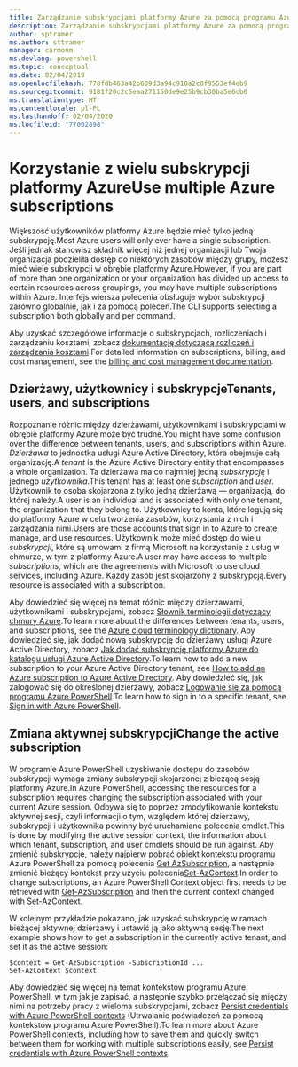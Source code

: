 ```yaml
---
title: Zarządzanie subskrypcjami platformy Azure za pomocą programu Azure PowerShell
description: Zarządzanie subskrypcjami platformy Azure za pomocą programu Azure PowerShell
author: sptramer
ms.author: sttramer
manager: carmonm
ms.devlang: powershell
ms.topic: conceptual
ms.date: 02/04/2019
ms.openlocfilehash: 778fdb463a42b609d3a94c910a2c0f9553ef4eb9
ms.sourcegitcommit: 9181f20c2c5eaa271150de9e25b9cb30ba5e6cb0
ms.translationtype: HT
ms.contentlocale: pl-PL
ms.lasthandoff: 02/04/2020
ms.locfileid: "77002898"
---
```

# <a name="use-multiple-azure-subscriptions"></a><span data-ttu-id="f9b3c-103">Korzystanie z wielu subskrypcji platformy Azure</span><span class="sxs-lookup"><span data-stu-id="f9b3c-103">Use multiple Azure subscriptions</span></span>

<span data-ttu-id="f9b3c-104">Większość użytkowników platformy Azure będzie mieć tylko jedną subskrypcję.</span><span class="sxs-lookup"><span data-stu-id="f9b3c-104">Most Azure users will only ever have a single subscription.</span></span> <span data-ttu-id="f9b3c-105">Jeśli jednak stanowisz składnik więcej niż jednej organizacji lub Twoja organizacja podzieliła dostęp do niektórych zasobów między grupy, możesz mieć wiele subskrypcji w obrębie platformy Azure.</span><span class="sxs-lookup"><span data-stu-id="f9b3c-105">However, if you are part of more than one organization or your organization has divided up access to certain resources across groupings, you may have multiple subscriptions within Azure.</span></span> <span data-ttu-id="f9b3c-106">Interfejs wiersza polecenia obsługuje wybór subskrypcji zarówno globalnie, jak i za pomocą poleceń.</span><span class="sxs-lookup"><span data-stu-id="f9b3c-106">The CLI supports selecting a subscription both globally and per command.</span></span>

<span data-ttu-id="f9b3c-107">Aby uzyskać szczegółowe informacje o subskrypcjach, rozliczeniach i zarządzaniu kosztami, zobacz [dokumentację dotyczącą rozliczeń i zarządzania kosztami](/azure/billing/).</span><span class="sxs-lookup"><span data-stu-id="f9b3c-107">For detailed information on subscriptions, billing, and cost management, see the [billing and cost management documentation](/azure/billing/).</span></span>

## <a name="tenants-users-and-subscriptions"></a><span data-ttu-id="f9b3c-108">Dzierżawy, użytkownicy i subskrypcje</span><span class="sxs-lookup"><span data-stu-id="f9b3c-108">Tenants, users, and subscriptions</span></span>

<span data-ttu-id="f9b3c-109">Rozpoznanie różnic między dzierżawami, użytkownikami i subskrypcjami w obrębie platformy Azure może być trudne.</span><span class="sxs-lookup"><span data-stu-id="f9b3c-109">You might have some confusion over the difference between tenants, users, and subscriptions within Azure.</span></span> <span data-ttu-id="f9b3c-110">_Dzierżawa_ to jednostka usługi Azure Active Directory, która obejmuje całą organizację.</span><span class="sxs-lookup"><span data-stu-id="f9b3c-110">A _tenant_ is the Azure Active Directory entity that encompasses a whole organization.</span></span> <span data-ttu-id="f9b3c-111">Ta dzierżawa ma co najmniej jedną _subskrypcję_ i jednego _użytkownika_.</span><span class="sxs-lookup"><span data-stu-id="f9b3c-111">This tenant has at least one _subscription_ and _user_.</span></span> <span data-ttu-id="f9b3c-112">Użytkownik to osoba skojarzona z tylko jedną dzierżawą — organizacją, do której należy.</span><span class="sxs-lookup"><span data-stu-id="f9b3c-112">A user is an individual and is associated with only one tenant, the organization that they belong to.</span></span> <span data-ttu-id="f9b3c-113">Użytkownicy to konta, które logują się do platformy Azure w celu tworzenia zasobów, korzystania z nich i zarządzania nimi.</span><span class="sxs-lookup"><span data-stu-id="f9b3c-113">Users are those accounts that sign in to Azure to create, manage, and use resources.</span></span>
<span data-ttu-id="f9b3c-114">Użytkownik może mieć dostęp do wielu _subskrypcji_, które są umowami z firmą Microsoft na korzystanie z usług w chmurze, w tym z platformy Azure.</span><span class="sxs-lookup"><span data-stu-id="f9b3c-114">A user may have access to multiple _subscriptions_, which are the agreements with Microsoft to use cloud services, including Azure.</span></span> <span data-ttu-id="f9b3c-115">Każdy zasób jest skojarzony z subskrypcją.</span><span class="sxs-lookup"><span data-stu-id="f9b3c-115">Every resource is associated with a subscription.</span></span>

<span data-ttu-id="f9b3c-116">Aby dowiedzieć się więcej na temat różnic między dzierżawami, użytkownikami i subskrypcjami, zobacz [Słownik terminologii dotyczący chmury Azure](/azure/azure-glossary-cloud-terminology).</span><span class="sxs-lookup"><span data-stu-id="f9b3c-116">To learn more about the differences between tenants, users, and subscriptions, see the [Azure cloud terminology dictionary](/azure/azure-glossary-cloud-terminology).</span></span>  <span data-ttu-id="f9b3c-117">Aby dowiedzieć się, jak dodać nową subskrypcję do dzierżawy usługi Azure Active Directory, zobacz [Jak dodać subskrypcję platformy Azure do katalogu usługi Azure Active Directory](/azure/active-directory/active-directory-how-subscriptions-associated-directory).</span><span class="sxs-lookup"><span data-stu-id="f9b3c-117">To learn how to add a new subscription to your Azure Active Directory tenant, see [How to add an Azure subscription to Azure Active Directory](/azure/active-directory/active-directory-how-subscriptions-associated-directory).</span></span>
<span data-ttu-id="f9b3c-118">Aby dowiedzieć się, jak zalogować się do określonej dzierżawy, zobacz [Logowanie się za pomocą programu Azure PowerShell](/powershell/azure/authenticate-azureps).</span><span class="sxs-lookup"><span data-stu-id="f9b3c-118">To learn how to sign in to a specific tenant, see [Sign in with Azure PowerShell](/powershell/azure/authenticate-azureps).</span></span>

## <a name="change-the-active-subscription"></a><span data-ttu-id="f9b3c-119">Zmiana aktywnej subskrypcji</span><span class="sxs-lookup"><span data-stu-id="f9b3c-119">Change the active subscription</span></span>

<span data-ttu-id="f9b3c-120">W programie Azure PowerShell uzyskiwanie dostępu do zasobów subskrypcji wymaga zmiany subskrypcji skojarzonej z bieżącą sesją platformy Azure.</span><span class="sxs-lookup"><span data-stu-id="f9b3c-120">In Azure PowerShell, accessing the resources for a subscription requires changing the subscription associated with your current Azure session.</span></span>
<span data-ttu-id="f9b3c-121">Odbywa się to poprzez zmodyfikowanie kontekstu aktywnej sesji, czyli informacji o tym, względem której dzierżawy, subskrypcji i użytkownika powinny być uruchamiane polecenia cmdlet.</span><span class="sxs-lookup"><span data-stu-id="f9b3c-121">This is done by modifying the active session context, the information about which tenant, subscription, and user cmdlets should be run against.</span></span>
<span data-ttu-id="f9b3c-122">Aby zmienić subskrypcje, należy najpierw pobrać obiekt kontekstu programu Azure PowerShell za pomocą polecenia [Get AzSubscription](/powershell/module/az.accounts/get-azsubscription), a następnie zmienić bieżący kontekst przy użyciu polecenia[Set-AzContext](/powershell/module/az.accounts/set-azcontext).</span><span class="sxs-lookup"><span data-stu-id="f9b3c-122">In order to change subscriptions, an Azure PowerShell Context object first needs to be retrieved with [Get-AzSubscription](/powershell/module/az.accounts/get-azsubscription) and then the current context changed with [Set-AzContext](/powershell/module/az.accounts/set-azcontext).</span></span>

<span data-ttu-id="f9b3c-123">W kolejnym przykładzie pokazano, jak uzyskać subskrypcję w ramach bieżącej aktywnej dzierżawy i ustawić ją jako aktywną sesję:</span><span class="sxs-lookup"><span data-stu-id="f9b3c-123">The next example shows how to get a subscription in the currently active tenant, and set it as the active session:</span></span>

```powershell-interactive
$context = Get-AzSubscription -SubscriptionId ...
Set-AzContext $context
```

<span data-ttu-id="f9b3c-124">Aby dowiedzieć się więcej na temat kontekstów programu Azure PowerShell, w tym jak je zapisać, a następnie szybko przełączać się między nimi na potrzeby pracy z wieloma subskrypcjami, zobacz [Persist credentials with Azure PowerShell contexts](context-persistence.md) (Utrwalanie poświadczeń za pomocą kontekstów programu Azure PowerShell).</span><span class="sxs-lookup"><span data-stu-id="f9b3c-124">To learn more about Azure PowerShell contexts, including how to save them and quickly switch between them for working with multiple subscriptions easily, see [Persist credentials with Azure PowerShell contexts](context-persistence.md).</span></span>
